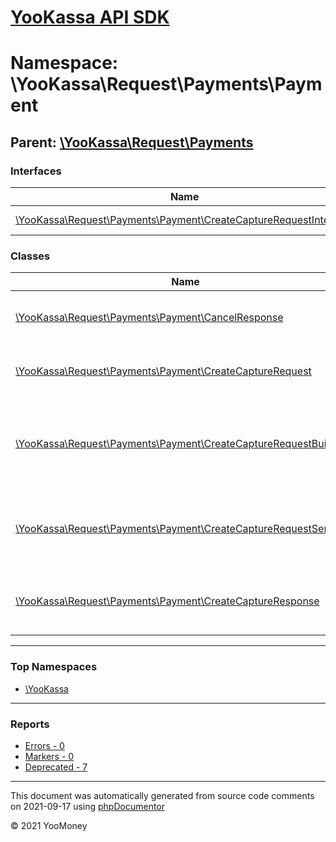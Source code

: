 # [YooKassa API SDK](../home.md)

# Namespace: \YooKassa\Request\Payments\Payment
## Parent: [\YooKassa\Request\Payments](../namespaces/yookassa-request-payments.md)
### Interfaces
| Name | Summary |
| ---- | ------- |
| [\YooKassa\Request\Payments\Payment\CreateCaptureRequestInterface](../classes/YooKassa-Request-Payments-Payment-CreateCaptureRequestInterface.md) | Interface CreateCaptureRequestInterface |
### Classes
| Name | Summary |
| ---- | ------- |
| [\YooKassa\Request\Payments\Payment\CancelResponse](../classes/YooKassa-Request-Payments-Payment-CancelResponse.md) | Класс объекта ответа от API на запрос отмены платежа |
| [\YooKassa\Request\Payments\Payment\CreateCaptureRequest](../classes/YooKassa-Request-Payments-Payment-CreateCaptureRequest.md) | Класс объекта запроса к API на подтверждение оплаты |
| [\YooKassa\Request\Payments\Payment\CreateCaptureRequestBuilder](../classes/YooKassa-Request-Payments-Payment-CreateCaptureRequestBuilder.md) | Базовый класс объекта платежного запроса, передаваемого в методы клиента API |
| [\YooKassa\Request\Payments\Payment\CreateCaptureRequestSerializer](../classes/YooKassa-Request-Payments-Payment-CreateCaptureRequestSerializer.md) | Класс объекта осуществляющего сериализацию запроса к API на подтверждение заказа |
| [\YooKassa\Request\Payments\Payment\CreateCaptureResponse](../classes/YooKassa-Request-Payments-Payment-CreateCaptureResponse.md) | Класс объекта ответа от API на запрос подтверждения платежа |

---

### Top Namespaces

* [\YooKassa](../namespaces/yookassa.md)

---

### Reports
* [Errors - 0](../reports/errors.md)
* [Markers - 0](../reports/markers.md)
* [Deprecated - 7](../reports/deprecated.md)

---

This document was automatically generated from source code comments on 2021-09-17 using [phpDocumentor](http://www.phpdoc.org/)

&copy; 2021 YooMoney